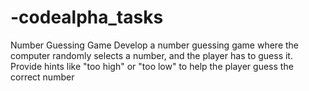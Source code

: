 # -codealpha_tasks
Number Guessing Game  Develop a number guessing game where the computer randomly selects a number, and the player has to guess it. Provide hints like "too high" or "too low" to help the player guess the correct number
